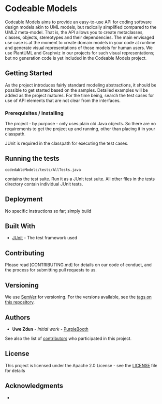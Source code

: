 # Codeable Models

Codeable Models aims to provide an easy-to-use API for coding software design models
akin to UML models, but radically simplified compared to the UML2 meta-model. That is,
the API allows you to create metaclasses, classes, objects, stereotypes and their
dependencies. The main envisaged use case is at the moment to create domain models in
your code at runtime and generate visual representations of those models for human users.
We use PlantUML and Graphviz in our projects for such visual representations; but no
generation code is yet included in the Codeable Models project.

## Getting Started

As the project introduces fairly standard modeling abstractions, it should be possible
to get started based on the samples. Detailed examples will be added as the project
matures. For the time being, search the test cases for use of API elements that are not
clear from the interfaces.

### Prerequisites / Installing

The project - by purpose - only uses plain old Java objects. So there are no requirements
to get the project up and running, other than placing it in your classpath.

JUnit is required in the classpath for executing the test cases.

## Running the tests

```
codedableModels/tests/AllTests.java
```

contains the test suite. Run it as a JUnit test suite. All other files in the tests
directory contain individual JUnit tests.

## Deployment

No specific instructions so far; simply build

## Built With

* [JUnit](https://junit.org) - The test framework used

## Contributing

Please read [CONTRIBUTING.md] for details on our code of conduct, and the process for
submitting pull requests to us.

## Versioning

We use [SemVer](http://semver.org/) for versioning. For the versions available, see
the [tags on this repository](https://github.com/your/project/tags).

## Authors

* **Uwe Zdun** - *Initial work* - [PurpleBooth](https://github.com/PurpleBooth)

See also the list of [contributors](https://github.com/your/project/contributors) who
participated in this project.

## License

This project is licensed under the Apache 2.0 License - see the [LICENSE](LICENSE)
file for details

## Acknowledgments

*

